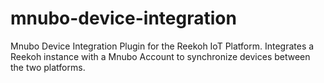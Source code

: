 # mnubo-device-integration
Mnubo Device Integration Plugin for the Reekoh IoT Platform. Integrates a Reekoh instance with a Mnubo Account to synchronize devices between the two platforms.
